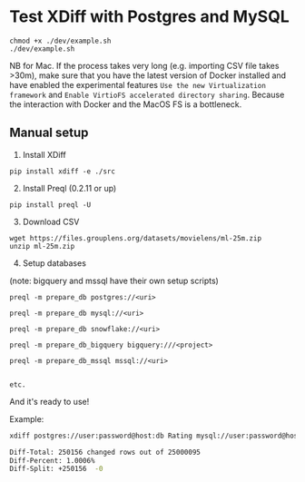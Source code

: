 # Test XDiff with Postgres and MySQL


```
chmod +x ./dev/example.sh
./dev/example.sh
```

NB for Mac. If the process takes very long (e.g.  importing CSV file takes >30m), make sure that you have the latest version of Docker installed and have enabled the experimental features `Use the new Virtualization framework` and `Enable VirtioFS accelerated directory sharing`. Because the interaction with Docker and the MacOS FS is a bottleneck.

## Manual setup

1. Install XDiff

`pip install xdiff -e ./src`

2. Install Preql (0.2.11 or up)

`pip install preql -U`

3. Download CSV

```
wget https://files.grouplens.org/datasets/movielens/ml-25m.zip
unzip ml-25m.zip
```

4. Setup databases

(note: bigquery and mssql have their own setup scripts)

```
preql -m prepare_db postgres://<uri>

preql -m prepare_db mysql://<uri>

preql -m prepare_db snowflake://<uri>

preql -m prepare_db_bigquery bigquery:///<project>

preql -m prepare_db_mssql mssql://<uri>


etc.
```

And it's ready to use!

Example:

```bash
xdiff postgres://user:password@host:db Rating mysql://user:password@host:db Rating_del1 -c timestamp --stats

Diff-Total: 250156 changed rows out of 25000095
Diff-Percent: 1.0006%
Diff-Split: +250156  -0

```
